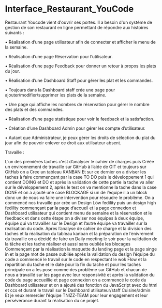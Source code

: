 # Interface_Restaurant_YouCode

Restaurant Youcode vient d'ouvrir ses portes. Il a besoin d'un système de gestion de son restaurant en ligne permettant de répondre aux histoires suivants :

•	Réalisation d’une page utilisateur afin de connecter et afficher le menu de la semaine.

•	Réalisation d’une page Réservation pour l’utilisateur.

•	Réalisation d’une page Feedback pour donner un retour à propos les plats du jour.

•	Réalisation d’une Dashboard Staff pour gérer les plat et les commandes.

•	Toujours dans la Dashboard staff crée une page pour ajouter/modifier/supprimer les plats de la semaine.

•	Une page qui affiche les nombres de réservation pour gérer le nombre des plats et des commandes.

•	Réalisation d’une page statistique pour voir le feedback et la satisfaction.

•	Création d’une Dashboard Admin pour gérer les compte d’utilisateur.

•	Autant que Administrateur, je peux gérer les droits de sélection du plat du jour afin de pouvoir enlever ce droit aux utilisateur absent. 

Travaille :

L’un des premières taches c’est d’analyser le cahier de charges puis Créée un environnement de travaille sur GitHub à l’aide de GIT et toujours sur GitHub on a Cree un tableau KANBAN
Et sur ce dernier on a diviser les taches à faire commençant par la case TO DO puis le développement 1 qui contient DOING et DO et après la validation de cette partie la tache va aller sur le développement 2, après le test on va mentionne la tache dans la case DONE et on a ajouté une case BLOCKAGE si un de l’équipe il a un block donc un de nous va faire une intervention pour résoudre le problème.
  On a commencé nos travaille par crée un Design Löw fedility puis un design high fedility commençant par la page d’accueil et la page connexion et Dashboard utilisateur qui contient menu de semaine et la réservation et le feedback et dans cette étape on a diviser nos équipes à deux équipe, équipe qui va travailler sur le Design et l’autre équipe va travailler sur la réalisation du code.
Apres l’analyse de cahier de charge et la division des taches et la réalisation du tableau kanban et la préparation de l’enivrement du travaille on a décidé de faire un Daily meeting le soir pour la validation de la tâche et les tache réaliser et aussi sans oubliée les blocages 
Commençant par la réalisation la maquette du landing page et la page singe in et la page mot de passe oubliée après la validation du design l’équipe du code a commencé le travail sur le code en respectant le wok Flow et la répartition du tache et le date pour la fin du tache et pour les taches principale on a les pose comme des problème sur GitHub et chacun de nous a travaillé sur les page avec leur responsivité et après la validation du code du page accueillie et page connexion on a commencé le code du Dashboard utilisateur et on a ajouté des fonction du JavaScript avec du html et ccs et durant le travail sur le Dashboard utilisateur/staff Cuisine/admin  
Et je veux remercier l’équipe TNIZZ-TEAM pour leur engagement et leur persévérance durant la réalisation du ce projet.
